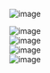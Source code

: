 ![image](https://github.com/user-attachments/assets/ee0bf66e-d66a-4797-b22e-cc4bc64dfc02)<br>

![image](https://github.com/user-attachments/assets/185f2415-dd5a-4b8b-bb37-d62794dbe5ee)<br>
![image](https://github.com/user-attachments/assets/69a8ec36-9eb6-4043-bdbf-63fbd1a11deb)<br>
![image](https://github.com/user-attachments/assets/c52dec95-8341-4d59-9328-2ef854545af0)<br>
![image](https://github.com/user-attachments/assets/017356ba-e271-4fac-95b0-640fba2be313)<br>






